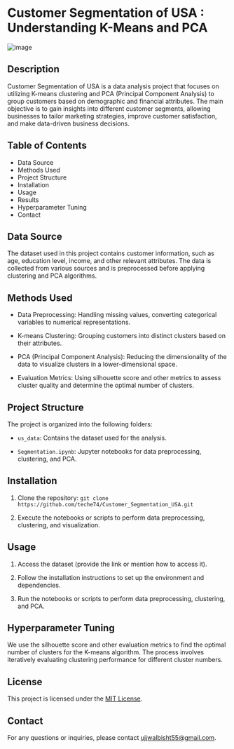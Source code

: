 # Customer Segmentation of USA : Understanding K-Means and PCA


![image](https://github.com/teche74/Customer_Segmentation_USA/assets/129526047/8f26dae0-1600-4981-8a9a-d7eb53617b6d)

## Description

Customer Segmentation of USA is a data analysis project that focuses on utilizing K-means clustering and PCA (Principal Component Analysis) to group customers based on demographic and financial attributes. The main objective is to gain insights into different customer segments, allowing businesses to tailor marketing strategies, improve customer satisfaction, and make data-driven business decisions.

## Table of Contents

- Data Source
- Methods Used
- Project Structure
- Installation
- Usage
- Results
- Hyperparameter Tuning
- Contact

## Data Source

The dataset used in this project contains customer information, such as age, education level, income, and other relevant attributes. The data is collected from various sources and is preprocessed before applying clustering and PCA algorithms.

## Methods Used

- Data Preprocessing: Handling missing values, converting categorical variables to numerical representations.

- K-means Clustering: Grouping customers into distinct clusters based on their attributes.

- PCA (Principal Component Analysis): Reducing the dimensionality of the data to visualize clusters in a lower-dimensional space.

- Evaluation Metrics: Using silhouette score and other metrics to assess cluster quality and determine the optimal number of clusters.

## Project Structure

The project is organized into the following folders:

- `us_data`: Contains the dataset used for the analysis.

- `Segmentation.ipynb`: Jupyter notebooks for data preprocessing, clustering, and PCA.

  
## Installation

1. Clone the repository: `git clone https://github.com/teche74/Customer_Segmentation_USA.git`

3. Execute the notebooks or scripts to perform data preprocessing, clustering, and visualization.

## Usage

1. Access the dataset (provide the link or mention how to access it).

2. Follow the installation instructions to set up the environment and dependencies.

3. Run the notebooks or scripts to perform data preprocessing, clustering, and PCA.

## Hyperparameter Tuning

We use the silhouette score and other evaluation metrics to find the optimal number of clusters for the K-means algorithm. The process involves iteratively evaluating clustering performance for different cluster numbers.

## License

This project is licensed under the [MIT License](LICENSE).

## Contact

For any questions or inquiries, please contact [ujjwalbisht55@gmail.com](mailto:ujjwalbisht55@gmail.com).
